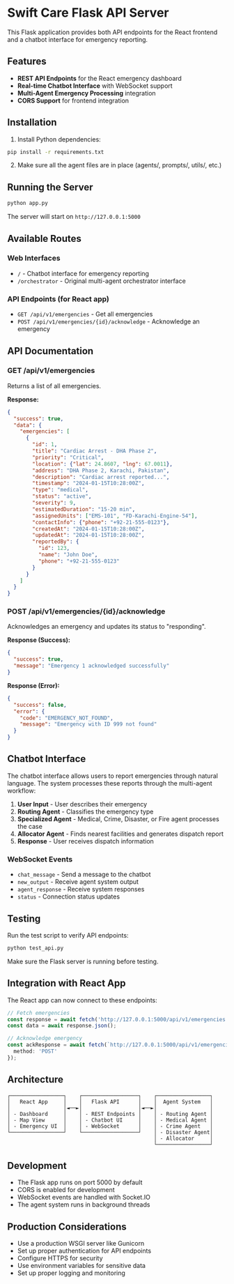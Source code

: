 # Swift Care Flask API Server

This Flask application provides both API endpoints for the React frontend and a chatbot interface for emergency reporting.

## Features

- **REST API Endpoints** for the React emergency dashboard
- **Real-time Chatbot Interface** with WebSocket support
- **Multi-Agent Emergency Processing** integration
- **CORS Support** for frontend integration

## Installation

1. Install Python dependencies:
```bash
pip install -r requirements.txt
```

2. Make sure all the agent files are in place (agents/, prompts/, utils/, etc.)

## Running the Server

```bash
python app.py
```

The server will start on `http://127.0.0.1:5000`

## Available Routes

### Web Interfaces
- `/` - Chatbot interface for emergency reporting
- `/orchestrator` - Original multi-agent orchestrator interface

### API Endpoints (for React app)
- `GET /api/v1/emergencies` - Get all emergencies
- `POST /api/v1/emergencies/{id}/acknowledge` - Acknowledge an emergency

## API Documentation

### GET /api/v1/emergencies

Returns a list of all emergencies.

**Response:**
```json
{
  "success": true,
  "data": {
    "emergencies": [
      {
        "id": 1,
        "title": "Cardiac Arrest - DHA Phase 2",
        "priority": "Critical",
        "location": {"lat": 24.8607, "lng": 67.0011},
        "address": "DHA Phase 2, Karachi, Pakistan",
        "description": "Cardiac arrest reported...",
        "timestamp": "2024-01-15T10:28:00Z",
        "type": "medical",
        "status": "active",
        "severity": 9,
        "estimatedDuration": "15-20 min",
        "assignedUnits": ["EMS-101", "FD-Karachi-Engine-54"],
        "contactInfo": {"phone": "+92-21-555-0123"},
        "createdAt": "2024-01-15T10:28:00Z",
        "updatedAt": "2024-01-15T10:28:00Z",
        "reportedBy": {
          "id": 123,
          "name": "John Doe",
          "phone": "+92-21-555-0123"
        }
      }
    ]
  }
}
```

### POST /api/v1/emergencies/{id}/acknowledge

Acknowledges an emergency and updates its status to "responding".

**Response (Success):**
```json
{
  "success": true,
  "message": "Emergency 1 acknowledged successfully"
}
```

**Response (Error):**
```json
{
  "success": false,
  "error": {
    "code": "EMERGENCY_NOT_FOUND",
    "message": "Emergency with ID 999 not found"
  }
}
```

## Chatbot Interface

The chatbot interface allows users to report emergencies through natural language. The system processes these reports through the multi-agent workflow:

1. **User Input** - User describes their emergency
2. **Routing Agent** - Classifies the emergency type
3. **Specialized Agent** - Medical, Crime, Disaster, or Fire agent processes the case
4. **Allocator Agent** - Finds nearest facilities and generates dispatch report
5. **Response** - User receives dispatch information

### WebSocket Events

- `chat_message` - Send a message to the chatbot
- `new_output` - Receive agent system output
- `agent_response` - Receive system responses
- `status` - Connection status updates

## Testing

Run the test script to verify API endpoints:

```bash
python test_api.py
```

Make sure the Flask server is running before testing.

## Integration with React App

The React app can now connect to these endpoints:

```typescript
// Fetch emergencies
const response = await fetch('http://127.0.0.1:5000/api/v1/emergencies');
const data = await response.json();

// Acknowledge emergency
const ackResponse = await fetch(`http://127.0.0.1:5000/api/v1/emergencies/${id}/acknowledge`, {
  method: 'POST'
});
```

## Architecture

```
┌─────────────────┐    ┌──────────────────┐    ┌─────────────────┐
│   React App     │    │   Flask API      │    │  Agent System   │
│                 │◄──►│                  │◄──►│                 │
│ - Dashboard     │    │ - REST Endpoints │    │ - Routing Agent │
│ - Map View      │    │ - Chatbot UI     │    │ - Medical Agent │
│ - Emergency UI  │    │ - WebSocket      │    │ - Crime Agent   │
└─────────────────┘    └──────────────────┘    │ - Disaster Agent│
                                               │ - Allocator     │
                                               └─────────────────┘
```

## Development

- The Flask app runs on port 5000 by default
- CORS is enabled for development
- WebSocket events are handled with Socket.IO
- The agent system runs in background threads

## Production Considerations

- Use a production WSGI server like Gunicorn
- Set up proper authentication for API endpoints
- Configure HTTPS for security
- Use environment variables for sensitive data
- Set up proper logging and monitoring
